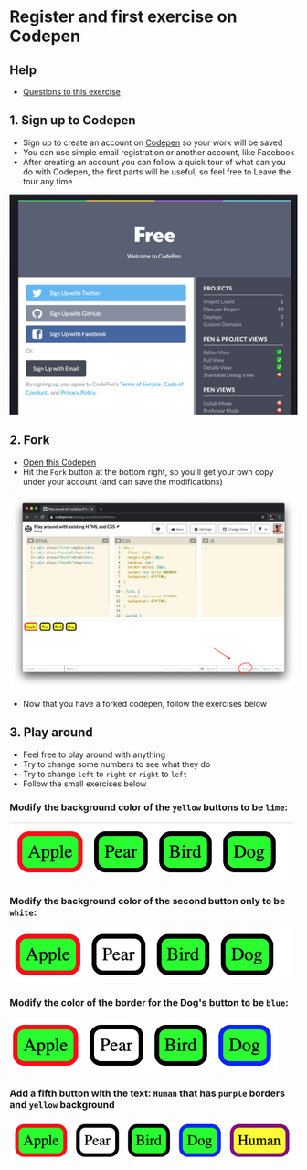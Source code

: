 # Register and first exercise on Codepen

## Help

- [Questions to this exercise](http://askbot.greenfox.academy/questions/scope:all/sort:activity-desc/tags:codepenfirst/page:1/)

## 1. Sign up to Codepen

- Sign up to create an account on [Codepen](https://codepen.io/) so your work will be saved
- You can use simple email registration or another account, like Facebook
- After creating an account you can follow a quick tour of what can you do with Codepen, the first parts will be useful, so feel free to Leave the tour any time

![codepen sign up](assets/codepen-signup.png)

## 2. Fork

- [Open this Codepen](https://codepen.io/adamgyulavari/pen/rNVqXrJ)
- Hit the `Fork` button at the bottom right, so you'll get your own copy under your account (and can save the modifications)

![codepen fork](assets/codepen-fork.png)

- Now that you have a forked codepen, follow the exercises below

## 3. Play around

- Feel free to play around with anything
- Try to change some numbers to see what they do
- Try to change `left` to `right` or `right` to `left`
- Follow the small exercises below

### Modify the background color of the `yellow` buttons to be `lime`:

![modify background to lime](assets/codepen-play01.png)

### Modify the background color of the second button only to be `white`:

![modify background to white](assets/codepen-play02.png)

### Modify the color of the border for the Dog's button to be `blue`:

![modify border to blue](assets/codepen-play03.png)

### Add a fifth button with the text: `Human` that has `purple` borders and `yellow` background

![add 5th](assets/codepen-play04.png)
